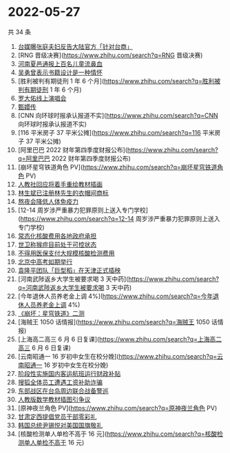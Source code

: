 # 2022-05-27

共 34 条

<!-- BEGIN -->
<!-- 最后更新时间 Fri May 27 2022 22:09:53 GMT+0800 (China Standard Time) -->

1. [台媒曝张庭夫妇反告大陆官方「针对台商」](https://www.zhihu.com/search?q=台媒曝张庭夫妇反告大陆官方「针对台商」)
1. [RNG 晋级决赛](https://www.zhihu.com/search?q=RNG 晋级决赛)
1. [河南夏邑通报上百名儿童流鼻血](https://www.zhihu.com/search?q=河南夏邑通报上百名儿童流鼻血)
1. [吴勇曾表示书籍设计是一种情怀](https://www.zhihu.com/search?q=吴勇曾表示书籍设计是一种情怀)
1. [胜利被判有期徒刑 1 年 6 个月](https://www.zhihu.com/search?q=胜利被判有期徒刑 1 年 6 个月)
1. [罗大佑线上演唱会](https://www.zhihu.com/search?q=罗大佑线上演唱会)
1. [甄嬛传](https://www.zhihu.com/search?q=甄嬛传)
1. [CNN 向环球时报承认报道不实](https://www.zhihu.com/search?q=CNN 向环球时报承认报道不实)
1. [116 平米房子 37 平米公摊](https://www.zhihu.com/search?q=116 平米房子 37 平米公摊)
1. [阿里巴巴 2022 财年第四季度财报公布](https://www.zhihu.com/search?q=阿里巴巴 2022 财年第四季度财报公布)
1. [崩坏星穹铁道角色 PV](https://www.zhihu.com/search?q=崩坏星穹铁道角色 PV)
1. [人教社回应将着手重绘教材插画](https://www.zhihu.com/search?q=人教社回应将着手重绘教材插画)
1. [林生斌已注册林先生的衣帽间商标](https://www.zhihu.com/search?q=林生斌已注册林先生的衣帽间商标)
1. [熬夜会降低人体免疫力](https://www.zhihu.com/search?q=熬夜会降低人体免疫力)
1. [12-14 周岁涉严重暴力犯罪原则上送入专门学校](https://www.zhihu.com/search?q=12-14
   周岁涉严重暴力犯罪原则上送入专门学校)
1. [常态化核酸费用各地政府承担](https://www.zhihu.com/search?q=常态化核酸费用各地政府承担)
1. [世卫称猴痘目前处于可控状态](https://www.zhihu.com/search?q=世卫称猴痘目前处于可控状态)
1. [不得用医保支付大规模核酸检测费用](https://www.zhihu.com/search?q=不得用医保支付大规模核酸检测费用)
1. [北京中高考如期举行](https://www.zhihu.com/search?q=北京中高考如期举行)
1. [袁隆平团队「巨型稻」在天津正式插秧](https://www.zhihu.com/search?q=袁隆平团队「巨型稻」在天津正式插秧)
1. [河南武陟返乡大学生被要求喝 3 天中药](https://www.zhihu.com/search?q=河南武陟返乡大学生被要求喝 3 天中药)
1. [今年退休人员养老金上调 4%](https://www.zhihu.com/search?q=今年退休人员养老金上调 4%)
1. [《崩坏：星穹铁道》二测](https://www.zhihu.com/search?q=《崩坏：星穹铁道》二测)
1. [海贼王 1050 话情报](https://www.zhihu.com/search?q=海贼王 1050 话情报)
1. [上海高二高三 6 月 6 日复课](https://www.zhihu.com/search?q=上海高二高三 6 月 6 日复课)
1. [云南昭通一 16 岁初中女生在校分娩](https://www.zhihu.com/search?q=云南昭通一 16 岁初中女生在校分娩)
1. [阶段性实施国内客运航班运行财政补贴](https://www.zhihu.com/search?q=阶段性实施国内客运航班运行财政补贴)
1. [搜狐全体员工遭遇工资补助诈骗](https://www.zhihu.com/search?q=搜狐全体员工遭遇工资补助诈骗)
1. [东部战区在台岛周边联合战备警巡](https://www.zhihu.com/search?q=东部战区在台岛周边联合战备警巡)
1. [人教版数学教材插图引争议](https://www.zhihu.com/search?q=人教版数学教材插图引争议)
1. [原神夜兰角色 PV](https://www.zhihu.com/search?q=原神夜兰角色 PV)
1. [甘肃定西提倡党员干部零彩礼](https://www.zhihu.com/search?q=甘肃定西提倡党员干部零彩礼)
1. [韩国总统尹锡悦对美国国旗敬礼](https://www.zhihu.com/search?q=韩国总统尹锡悦对美国国旗敬礼)
1. [核酸检测单人单检不高于 16 元](https://www.zhihu.com/search?q=核酸检测单人单检不高于 16 元)

<!-- END -->
